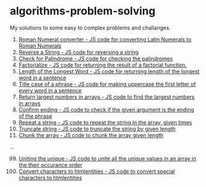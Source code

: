 # algorithms-problem-solving
My solutions to some easy to complex problems and challanges.

1. [Roman Numeral converter - JS code for converting Latin Numerals to Roman Numerals ](https://github.com/akto/algorithms-problem-solving/blob/master/roman-numeral-convertor.js)
2. [Reverse a String - JS code for reversing a string](https://github.com/akto/algorithms-problem-solving/blob/master/reverse-a-string.js)
3. [Check for Palindrome - JS code for checking the palindromes](https://github.com/akto/algorithms-problem-solving/blob/master/check-for-palindrome.js)
4. [Factorialize - JS code for returning the result of a factorial function.](https://github.com/akto/algorithms-problem-solving/blob/master/factorial.js)
5. [Length of the Longest Word - JS code for returning length of the longest word in a sentence](https://github.com/akto/algorithms-problem-solving/blob/master/length-of-longest-word.js)
6. [Title case of a phrase - JS code for making uppercase the first letter of every word in a sentence](https://github.com/akto/algorithms-problem-solving/blob/master/title-case.js)
7. [Return largest numbers in arrays - JS code to find the largest numbers in arrays](https://github.com/akto/algorithms-problem-solving/blob/master/return-largest-numbers-in-arrays.js)
8. [Confirm ending - JS code to check if the given argument is the ending of the phrase](https://github.com/akto/algorithms-problem-solving/blob/master/confirm-ending.js)
9. [Repeat a string - JS code to repeat the string in the array, given times](https://github.com/akto/algorithms-problem-solving/blob/master/repeat-a-sting.js)
10. [Truncate string - JS code to truncate the string by given length](https://github.com/akto/algorithms-problem-solving/blob/master/truncate-string.js)
11. [Chunk the array - JS code to chunk the array given length](https://github.com/akto/algorithms-problem-solving/blob/master/chunk-array.js)

...

99. [Uniting the unique - JS code to unite all the unique values in an array in the their occurance order](https://github.com/akto/algorithms-problem-solving/blob/master/unite-unique.js)
100. [Convert characters to htmlentities - JS code to convert special characters to htmlentities](https://github.com/akto/algorithms-problem-solving/blob/master/convert-char-to-htmlentities.js)

